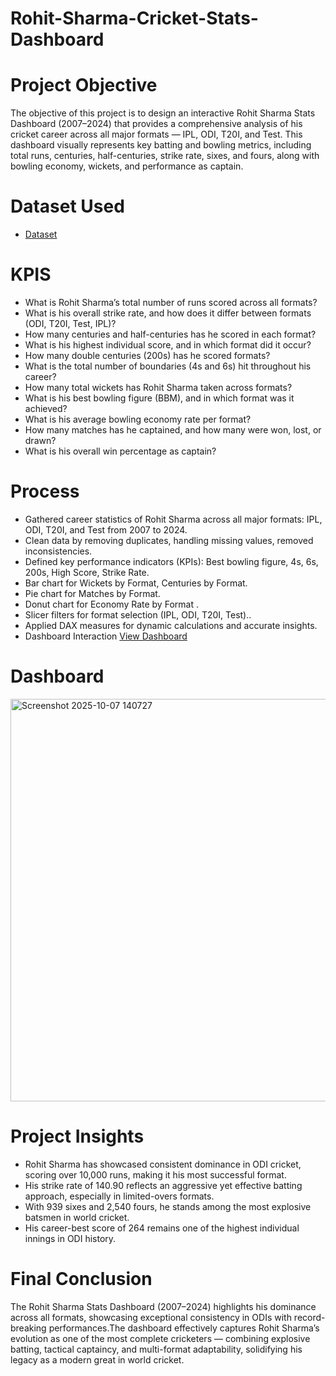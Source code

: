# Rohit-Sharma-Cricket-Stats-Dashboard
# Project Objective
The objective of this project is to design an interactive Rohit Sharma Stats Dashboard (2007–2024) that provides a comprehensive analysis of his cricket career across all major formats — IPL, ODI, T20I, and Test.
This dashboard visually represents key batting and bowling metrics, including total runs, centuries, half-centuries, strike rate, sixes, and fours, along with bowling economy, wickets, and performance as captain.
# Dataset Used
- <a href="https://github.com/saleem2411/Rohit-Sharma-Cricket-Stats-Dashboard/blob/main/RSDB_45.xlsx">Dataset</a>
# KPIS
- What is Rohit Sharma’s total number of runs scored across all formats?
- What is his overall strike rate, and how does it differ between formats (ODI, T20I, Test, IPL)?
- How many centuries and half-centuries has he scored in each format?
- What is his highest individual score, and in which format did it occur?
- How many double centuries (200s) has he scored formats?
- What is the total number of boundaries (4s and 6s) hit throughout his career?
- How many total wickets has Rohit Sharma taken across formats?
- What is his best bowling figure (BBM), and in which format was it achieved?
- What is his average bowling economy rate per format?
- How many matches has he captained, and how many were won, lost, or drawn?
- What is his overall win percentage as captain?

# Process
- Gathered career statistics of Rohit Sharma across all major formats: IPL, ODI, T20I, and Test from 2007 to 2024.
- Clean data by removing duplicates, handling missing values, removed inconsistencies.
- Defined key performance indicators (KPIs): Best bowling figure, 4s, 6s, 200s, High Score, Strike Rate.
- Bar chart for Wickets by Format, Centuries by Format.
- Pie chart for Matches by Format.
- Donut chart for Economy Rate by Format .
- Slicer filters for format selection (IPL, ODI, T20I, Test)..
- Applied DAX measures for dynamic calculations and accurate insights.
- Dashboard Interaction <a href="https://github.com/saleem2411/Rohit-Sharma-Cricket-Stats-Dashboard/blob/main/Screenshot%202025-10-07%20140727.png"> View Dashboard</a>

# Dashboard
<img width="1154" height="644" alt="Screenshot 2025-10-07 140727" src="https://github.com/user-attachments/assets/7305759e-63ec-4a44-885f-17ebc0760844" />


# Project Insights
- Rohit Sharma has showcased consistent dominance in ODI cricket, scoring over 10,000 runs, making it his most successful format.
- His strike rate of 140.90 reflects an aggressive yet effective batting approach, especially in limited-overs formats.
- With 939 sixes and 2,540 fours, he stands among the most explosive batsmen in world cricket.
- His career-best score of 264 remains one of the highest individual innings in ODI history.

# Final Conclusion
The Rohit Sharma Stats Dashboard (2007–2024) highlights his dominance across all formats, showcasing exceptional consistency in ODIs with record-breaking performances.The dashboard effectively captures Rohit Sharma’s evolution as one of the most complete cricketers — combining explosive batting, tactical captaincy, and multi-format adaptability, solidifying his legacy as a modern great in world cricket.
